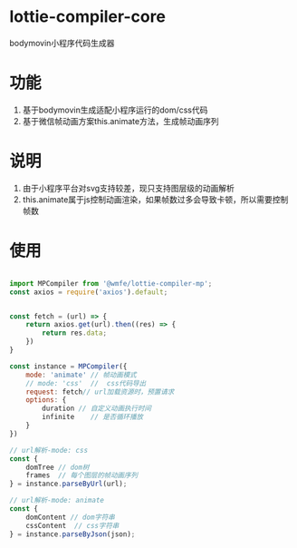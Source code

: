 # lottie-compiler-core
bodymovin小程序代码生成器

# 功能
1. 基于bodymovin生成适配小程序运行的dom/css代码
2. 基于微信帧动画方案this.animate方法，生成帧动画序列

# 说明
1. 由于小程序平台对svg支持较差，现只支持图层级的动画解析
2. this.animate属于js控制动画渲染，如果帧数过多会导致卡顿，所以需要控制帧数

# 使用

```js

import MPCompiler from '@wmfe/lottie-compiler-mp';
const axios = require('axios').default;


const fetch = (url) => {
    return axios.get(url).then((res) => {
        return res.data;
    })
}

const instance = MPCompiler({
    mode: 'animate' // 帧动画模式
    // mode: 'css'  //  css代码导出
    request: fetch// url加载资源时，预置请求
    options: {
        duration // 自定义动画执行时间
        infinite    // 是否循环播放
    }
})

// url解析-mode: css
const {
    domTree // dom树
    frames  // 每个图层的帧动画序列
} = instance.parseByUrl(url);

// url解析-mode: animate
const {
    domContent // dom字符串
    cssContent  // css字符串
} = instance.parseByJson(json);

```